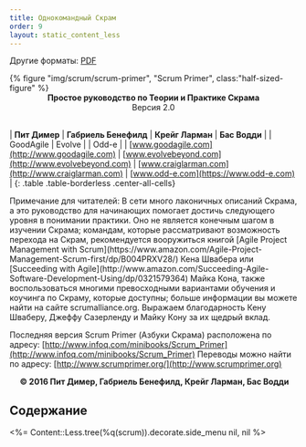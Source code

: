 ```yaml
---
title: Однокомандный Скрам
order: 9
layout: static_content_less
---
```


Другие форматы: [PDF](http://scrumprimer.org/scrumprimer20_small.pdf)

<div>
  {% figure "img/scrum/scrum-primer", "Scrum Primer", class:"half-sized-figure" %}
</div>

<center><b>Простое руководство по Теории и Практике Скрама</b></center>
<center>Версия 2.0</center>
<br/>

| **Пит Димер**    | **Габриель Бенефилд**  | **Крейг Ларман**    | **Бас Водди** |
| GoodAgile          | Evolve                   |                     | Odd-e |
| [www.goodagile.com](http://www.goodagile.com)  | [www.evolvebeyond.com](http://www.evolvebeyond.com)     | [www.craiglarman.com](http://www.craiglarman.com) | [www.odd-e.com](https://www.odd-e.com) |
{: .table .table-borderless .center-all-cells}

<p/>
Примечание для читателей: В сети много лаконичных описаний Скрама, а это руководство для начинающих помогает достичь следующего уровня в понимании практики. Оно не является конечным шагом в изучении Скрама; командам, которые рассматривают возможность перехода на Скрам, рекомендуется вооружиться книгой [Agile Project Management with Scrum](https://www.amazon.com/Agile-Project-Management-Scrum-first/dp/B004PRXV28/) Кена Швабера или [Succeeding with Agile](http://www.amazon.com/Succeeding-Agile-Software-Development-Using/dp/0321579364) Майка Кона, также воспользоваться многими превосходными вариантами обучения и коучинга по Скраму, которые доступны; больше информации вы можете найти на сайте scrumalliance.org. Выражаем благодарность Кену Шваберу, Джеффу Сазерленду и Майку Кону за их щедрый вклад.

Последняя версия Scrum Primer (Азбуки Скрама) расположена по адресу: [http://www.infoq.com/minibooks/Scrum_Primer](http://www.infoq.com/minibooks/Scrum_Primer) Переводы можно найти по адресу: [http://www.scrumprimer.org/](http://www.scrumprimer.org)

<center><b> © 2016 Пит Димер, Габриель Бенефилд, Крейг Ларман, Бас Водди</b></center>

## Содержание

<%= Content::Less.tree(%q(scrum)).decorate.side_menu nil, nil %>
